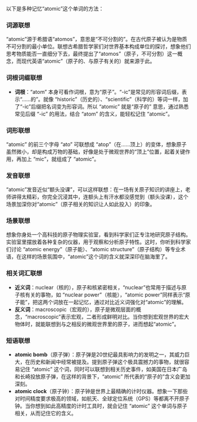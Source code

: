以下是多种记忆“atomic”这个单词的方法：

### 词源联想
“atomic”源于希腊语“atomos”，意思是“不可分割的”。在古代原子被认为是物质不可分割的最小单位。联想古希腊哲学家们对世界基本构成单位的探讨，想象他们思考物质能否一直细分下去，最终提出了“atomos”（原子，不可分割）这一概念，而现代英语“atomic”（原子的、与原子有关的）就来源于此。 

### 词根词缀联想
- **词根**：“atom” 本身可看作词根，意为“原子”。“-ic”是常见的形容词后缀，表示“……的”。就像 “historic”（历史的）、“scientific”（科学的）等词一样，加了“-ic”后缀把名词变为形容词。所以 “atomic” 就是“原子的” 意思，通过熟悉常见后缀 “-ic” 的用法，结合 “atom” 的含义，能轻松记住 “atomic”。

### 词形联想
“atomic” 的前三个字母 “ato” 可联想成 “atop”（在……顶上）的变体，想象原子虽然微小，却是构成万物的基础，好像是处于微观世界的“顶上”位置，起着关键作用，再加上 “mic”，就组成了 “atomic”。

### 发音联想
“atomic”发音近似“额头没课”，可以这样联想：在一场有关原子知识的讲座上，老师讲得太精彩，你完全沉浸其中，连额头上有汗水都没感觉到（额头没课），这个场景加深你对“atomic”（原子相关的知识让人如此投入）的印象。

### 场景联想
想象你身处一个高科技的原子物理实验室，看到科学家们正专注地研究原子结构。实验室里摆放着各种复杂的仪器，用于观察和分析原子特性。这时，你听到科学家们讨论 “atomic energy”（原子能）、“atomic structure”（原子结构）等专业术语，在这样的场景氛围中，“atomic”这个词的含义就深深印在脑海里了。

### 相关词汇联想
- **近义词**：nuclear（核的），原子和核紧密相关，“nuclear”也常用于描述与原子核有关的事物，如 “nuclear power”（核能），“atomic power”同样表示“原子能”，把这两个词放在一起记忆，通过对比近义词强化对“atomic”的理解。
- **反义词**：macroscopic（宏观的），原子是微观层面的概念，“macroscopic”表示宏观，二者形成鲜明对比。当你想到宏观世界的宏大物体时，就能联想到与之相反的微观世界里的原子，进而想起“atomic”。

### 短语联想
- **atomic bomb**（原子弹）：原子弹是20世纪最具影响力的发明之一，其威力巨大，在历史和新闻中经常被提及。提到原子弹这个极具震撼力的事物，就很容易记住 “atomic” 这个词，同时可以联想到相关历史事件，如美国在日本广岛和长崎投放原子弹，在这样的背景下，“atomic” 所代表的“原子的”含义会更加深刻。 
 - **atomic clock**（原子钟）：原子钟是世界上最精确的计时仪器。想象一下那些对时间精度要求极高的领域，如航天、全球定位系统（GPS）等都离不开原子钟。当你想到如此高精度的计时工具时，就会记住 “atomic” 这个单词与原子相关，从而记住它的含义。 